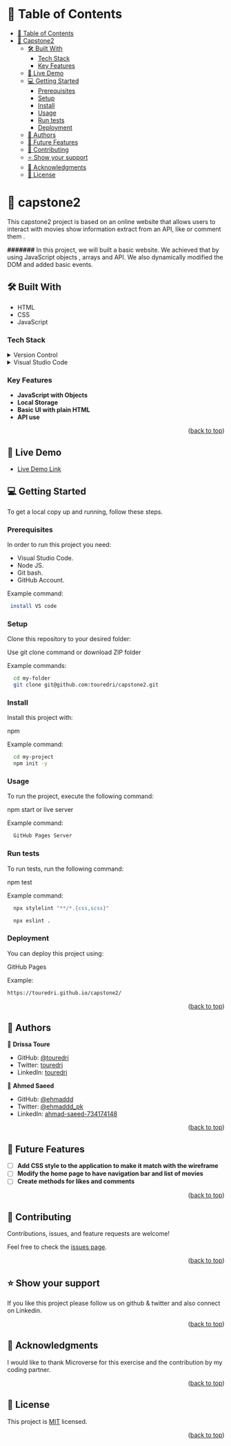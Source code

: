 <a name="readme-top"></a>

<!-- TABLE OF CONTENTS -->

# 📗 Table of Contents

- [📗 Table of Contents](#-table-of-contents)
- [📖 Capstone2 ](#-capstone2-)
  - [🛠 Built With ](#-built-with-)
    - [Tech Stack ](#tech-stack-)
    - [Key Features ](#key-features-)
  - [🚀 Live Demo ](#-live-demo-)
  - [💻 Getting Started ](#-getting-started-)
    - [Prerequisites](#prerequisites)
    - [Setup](#setup)
    - [Install](#install)
    - [Usage](#usage)
    - [Run tests](#run-tests)
    - [Deployment](#deployment)
  - [👥 Authors ](#-authors-)
  - [🔭 Future Features ](#-future-features-)
  - [🤝 Contributing ](#-contributing-)
  - [⭐️ Show your support ](#️-show-your-support-)
  - [🙏 Acknowledgments ](#-acknowledgments-)
  - [📝 License ](#-license-)

<!-- PROJECT DESCRIPTION -->

# 📖 capstone2 <a name="about-project"></a>

This capstone2 project is based on an online website that allows users to interact with movies show information extract from an API, like or comment them .

**#######** In this project, we will built a basic website. We achieved that by using JavaScript objects , arrays and API. We also dynamically modified the DOM and added basic events.

## 🛠 Built With <a name="built-with"></a>

- HTML
- CSS
- JavaScript

### Tech Stack <a name="tech-stack"></a>

<details>
  <summary>Version Control</summary>
  <ul>
    <li><a href="https://github.com/">Git Hub</a></li>
  </ul>
</details>

<details>
  <summary>Visual Studio Code</summary>
  <ul>
    <li><a href="https://code.visualstudio.com">Visual Studio Code</a></li>
  </ul>
</details>

<!-- Features -->

### Key Features <a name="key-features"></a>

- **JavaScript with Objects**
- **Local Storage**
- **Basic UI with plain HTML**
- **API use**

<p align="right">(<a href="#readme-top">back to top</a>)</p>

## 🚀 Live Demo <a name="live-demo"></a>


- [Live Demo Link]( https://touredri.github.io/capstone2/dist/)


<!-- - [video Link](https://www.loom.com/share/1f2943ca12ee4b4e97db22f208077ecb) -->

<!-- GETTING STARTED -->

## 💻 Getting Started <a name="getting-started"></a>

To get a local copy up and running, follow these steps.

### Prerequisites

In order to run this project you need:

- Visual Studio Code.
- Node JS.
- Git bash.
- GitHub Account.

Example command:

```sh
 install VS code
```

### Setup

Clone this repository to your desired folder:

Use git clone command or download ZIP folder

Example commands:

```sh
  cd my-folder
  git clone git@github.com:touredri/capstone2.git
```

### Install

Install this project with:

npm

Example command:

```sh
  cd my-project
  npm init -y
```

### Usage

To run the project, execute the following command:

npm start or live server

Example command:

```sh
  GitHub Pages Server
```

### Run tests

To run tests, run the following command:

npm test

Example command:

```sh
  npx stylelint "**/*.{css,scss}"
```

```sh
  npx eslint .
```

### Deployment

You can deploy this project using:

GitHub Pages

Example:

```sh
https://touredri.github.io/capstone2/
```

<p align="right">(<a href="#readme-top">back to top</a>)</p>

<!-- AUTHORS -->

## 👥 Authors <a name="authors"></a>

👤 **Drissa Toure**

- GitHub: [@touredri](https://github.com/touredri)
- Twitter: [touredri](https://twitter.com/touredri)
- LinkedIn: [touredri](https://www.linkedin.com/in/touredri/)

👤 **Ahmed Saeed**

- GitHub: [@ehmaddd](https://github.com/ehmaddd/)
- Twitter: [@ehmaddd_pk](https://twitter.com/ehmaddd_pk)
- LinkedIn: [ahmad-saeed-734174148](https://www.linkedin.com/in/ahmad-saeed-734174148/)

<p align="right">(<a href="#readme-top">back to top</a>)</p>

<!-- FUTURE FEATURES -->

## 🔭 Future Features <a name="future-features"></a>

- [ ] **Add CSS style to the application to make it match with the wireframe**
- [ ] **Modify the home page to have navigation bar and list of movies**
- [ ] **Create methods for likes and comments**

<p align="right">(<a href="#readme-top">back to top</a>)</p>

<!-- CONTRIBUTING -->

## 🤝 Contributing <a name="contributing"></a>

Contributions, issues, and feature requests are welcome!

Feel free to check the [issues page](https://github.com/touredri/todolist/issues).

<p align="right">(<a href="#readme-top">back to top</a>)</p>

<!-- SUPPORT -->

## ⭐️ Show your support <a name="support"></a>

If you like this project please follow us on github & twitter and also connect on Linkedin.

<p align="right">(<a href="#readme-top">back to top</a>)</p>

<!-- ACKNOWLEDGEMENTS -->

## 🙏 Acknowledgments <a name="acknowledgements"></a>

I would like to thank Microverse for this exercise and the contribution by my coding partner.

<p align="right">(<a href="#readme-top">back to top</a>)</p>

<!-- LICENSE -->

## 📝 License <a name="license"></a>

This project is [MIT](./LICENSE) licensed.

<p align="right">(<a href="#readme-top">back to top</a>)</p>
